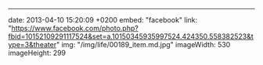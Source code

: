 ---
date: 2013-04-10 15:20:09 +0200
embed: "facebook"
link: "https://www.facebook.com/photo.php?fbid=10152109291117524&set=a.10150345935997524.424350.558382523&type=3&theater"
img: "/img/life/00189_item.md.jpg"
imageWidth: 530
imageHeight: 299
